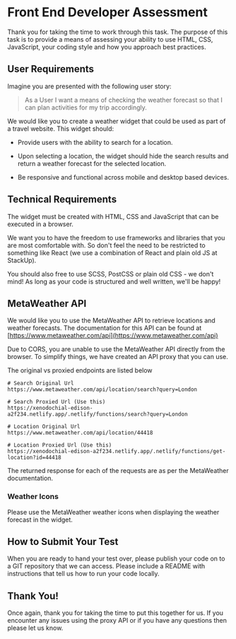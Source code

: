 # Front End Developer Assessment

Thank you for taking the time to work through this task. The purpose of this task is to provide a means of assessing your ability to use HTML, CSS, JavaScript, your coding style and how you approach best practices.

## User Requirements

Imagine you are presented with the following user story:

> As a User I want a means of checking the weather forecast so that I can plan activities for my trip accordingly.

We would like you to create a weather widget that could be used as part of a travel website. This widget should:

- Provide users with the ability to search for a location.

- Upon selecting a location, the widget should hide the search results and return a weather forecast for the selected location.

- Be responsive and functional across mobile and desktop based devices.

## Technical Requirements

The widget must be created with HTML, CSS and JavaScript that can be executed in a browser.

We want you to have the freedom to use frameworks and libraries that you are most comfortable with. So don't feel the need to be restricted to something like React (we use a combination of React and plain old JS at StackUp).

You should also free to use SCSS, PostCSS or plain old CSS - we don't mind! As long as your code is structured and well written, we'll be happy!

## MetaWeather API

We would like you to use the MetaWeather API to retrieve locations and weather forecasts. The documentation for this API can be found at [https://www.metaweather.com/api](https://www.metaweather.com/api)

Due to CORS, you are unable to use the MetaWeather API directly from the browser. To simplify things, we have created an API proxy that you can use.

The original vs proxied endpoints are listed below

```
# Search Original Url
https://www.metaweather.com/api/location/search?query=London

# Search Proxied Url (Use this)
https://xenodochial-edison-a2f234.netlify.app/.netlify/functions/search?query=London
```

```
# Location Original Url
https://www.metaweather.com/api/location/44418

# Location Proxied Url (Use this)
https://xenodochial-edison-a2f234.netlify.app/.netlify/functions/get-location?id=44418
```

The returned response for each of the requests are as per the MetaWeather documentation.

### Weather Icons

Please use the MetaWeather weather icons when displaying the weather forecast in the widget.

## How to Submit Your Test

When you are ready to hand your test over, please publish your code on to a GIT repository that we can access. Please include a README with instructions that tell us how to run your code locally.

## Thank You!

Once again, thank you for taking the time to put this together for us. If you encounter any issues using the proxy API or if you have any questions then please let us know.
